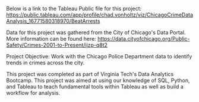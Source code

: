 Below is a link to the Tableau Public file for this project: https://public.tableau.com/app/profile/chad.vonholtz/viz/ChicagoCrimeDataAnalysis_16771580318970/BeatArrests

Data for this project was gathered from the City of Chicago's Data Portal. More information can be found here: https://data.cityofchicago.org/Public-Safety/Crimes-2001-to-Present/ijzp-q8t2

Project Objective: Work with the Chicago Police Department data to identify trends in crimes across the city.

This project was completed as part of Virginia Tech's Data Analytics Bootcamp. This project was aimed at using our knowledge of SQL, Python, and Tableau to teach fundamental tools within Tableau as well as build a workflow for analysis.
